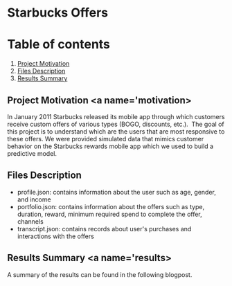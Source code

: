 # Starbucks Offers

# Table of contents
1. [Project Motivation](#motivation)
2. [Files Description](#files)
3. [Results Summary](#results)


## Project Motivation <a name='motivation></a>
In January 2011 Starbucks released its mobile app through which customers receive custom offers of various types (BOGO, discounts, etc.). 
The goal of this project is to understand which are the users that are most responsive to these offers. We were provided simulated data that mimics customer behavior on the Starbucks rewards mobile app which we used to build a predictive model.

## Files Description <a name='files'></a>
* profile.json: contains information about the user such as age, gender, and income
* portfolio.json: contains information about the offers such as type, duration, reward, minimum required spend to complete the offer, channels
* transcript.json: contains records about user's purchases and interactions with the offers

## Results Summary <a name='results></a>
A summary of the results can be found in the following blogpost.

 
